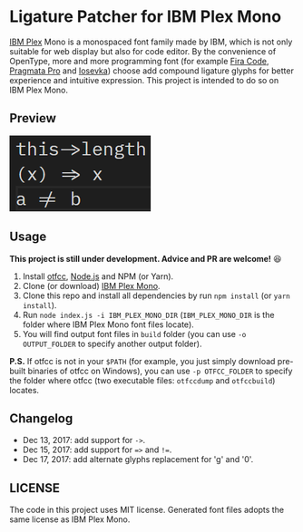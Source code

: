 # Ligature Patcher for IBM Plex Mono

[IBM Plex](https://github.com/IBM/plex) Mono is a monospaced font family made by IBM, which is not only suitable for web display but also for code editor. By the convenience of OpenType, more and more programming font (for example [Fira Code](https://github.com/tonsky/FiraCode), [Pragmata Pro](https://www.fsd.it/shop/fonts/pragmatapro/) and [Iosevka](https://be5invis.github.io/Iosevka/)) choose add compound ligature glyphs for better experience and intuitive expression. This project is intended to do so on IBM Plex Mono.

## Preview

![Preview](docs/preview.png)

## Usage

**This project is still under development. Advice and PR are welcome!** :laughing:

1. Install [otfcc](https://github.com/caryll/otfcc), [Node.js](https://nodejs.org/en/) and NPM (or Yarn).
2. Clone (or download) [IBM Plex Mono](https://github.com/IBM/plex).
3. Clone this repo and install all dependencies by run `npm install` (or `yarn install`).
4. Run `node index.js -i IBM_PLEX_MONO_DIR` (`IBM_PLEX_MONO_DIR` is the folder where IBM Plex Mono font files locate).
5. You will find output font files in `build` folder (you can use `-o OUTPUT_FOLDER` to specify another output folder).

**P.S.** If otfcc is not in your `$PATH` (for example, you just simply download pre-built binaries of otfcc on Windows), you can use `-p OTFCC_FOLDER` to specify the folder where otfcc (two executable files: `otfccdump` and `otfccbuild`) locates.

## Changelog

* Dec 13, 2017: add support for `->`.
* Dec 15, 2017: add support for `=>` and `!=`.
* Dec 17, 2017: add alternate glyphs replacement for 'g' and '0'.

## LICENSE

The code in this project uses MIT license. Generated font files adopts the same license as IBM Plex Mono.



